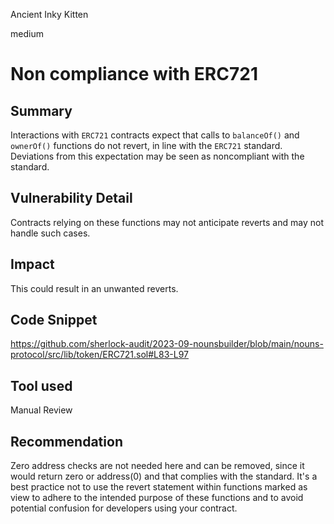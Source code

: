 Ancient Inky Kitten

medium

# Non compliance with ERC721

## Summary
Interactions with `ERC721` contracts expect that calls to `balanceOf()` and `ownerOf()` functions do not revert, in line with the `ERC721` standard. Deviations from this expectation may be seen as noncompliant with the standard.

## Vulnerability Detail
Contracts relying on these functions may not anticipate reverts and may not handle such cases.

## Impact
This could result in an unwanted reverts.

## Code Snippet
https://github.com/sherlock-audit/2023-09-nounsbuilder/blob/main/nouns-protocol/src/lib/token/ERC721.sol#L83-L97

## Tool used
Manual Review

## Recommendation
Zero address checks are not needed here and can be removed, since it would return zero or address(0) and that complies with the standard.
It's a best practice not to use the revert statement within functions marked as view to adhere to the intended purpose of these functions and to avoid potential confusion for developers using your contract.